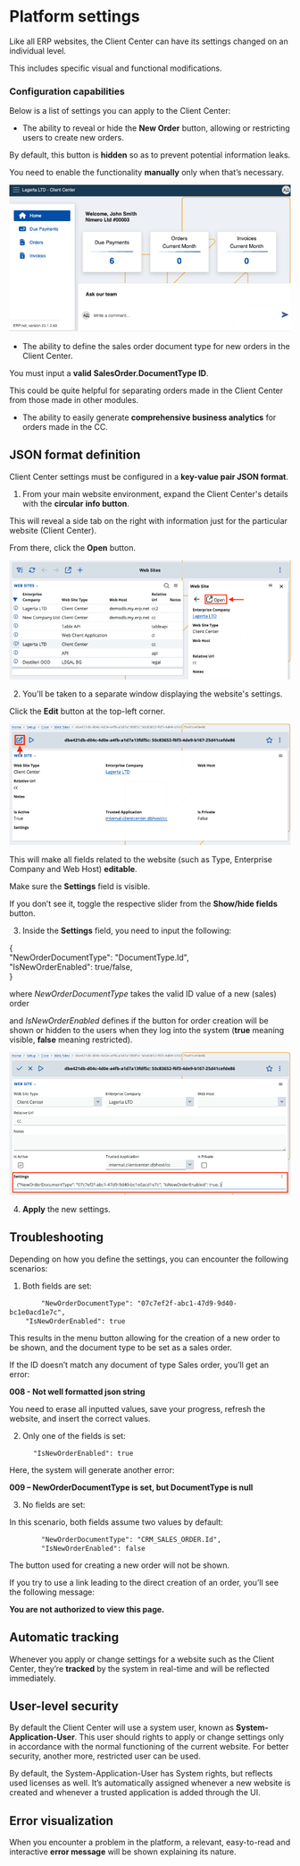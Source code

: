 # Platform settings

Like all ERP websites, the Client Center can have its settings changed on an individual level. 

This includes specific visual and functional modifications. 

### Configuration capabilities

Below is a list of settings you can apply to the Client Center:

- The ability to reveal or hide the **New Order** button, allowing or restricting users to create new orders.

By default, this button is **hidden** so as to prevent potential information leaks.

You need to enable the functionality **manually** only when that’s necessary.

![picture](pictures/CL.png)

- The ability to define the sales order document type for new orders in the Client Center. 

You must input a **valid** **SalesOrder.DocumentType ID**. 

This could be quite helpful for separating orders made in the Client Center from those made in other modules.
 
- The ability to easily generate **comprehensive business analytics** for orders made in the CC.

## JSON format definition

Client Center settings must be configured in a **key-value pair JSON format**. 

1.	From your main website environment, expand the Client Center's details with the **circular** **info button**.

This will reveal a side tab on the right with information just for the particular website (Client Center).

From there, click the **Open** button.

![picture](pictures/open_button.png)

2.	You'll be taken to a separate window displaying the website's settings.

Click the **Edit** button at the top-left corner.

![picture](pictures/eedit_button.png)

This will make all fields related to the website (such as Type, Enterprise Company and Web Host) **editable**.

Make sure the **Settings** field is visible. 

If you don’t see it, toggle the respective slider from the **Show/hide fields** button.

3.	Inside the **Settings** field, you need to input the following:

{<br>
    		"NewOrderDocumentType": "DocumentType.Id",<br>
    		"IsNewOrderEnabled": true/false, <br>
}

where _NewOrderDocumentType_ takes the valid ID value of a new (sales) order 

and _IsNewOrderEnabled_ defines if the button for order creation will be shown or hidden to the users when they log into the system (**true** meaning visible, **false** meaning restricted).

![picture](pictures/settings_code.png)

4.	**Apply** the new settings.

## Troubleshooting

Depending on how you define the settings, you can encounter the following scenarios:

1.	Both fields are set:

```
    	"NewOrderDocumentType": "07c7ef2f-abc1-47d9-9d40-bc1e0acd1e7c",
   	"IsNewOrderEnabled": true
```

This results in the menu button allowing for the creation of a new order to be shown, and the document type to be set as a sales order.

If the ID doesn’t match any document of type Sales order, you’ll get an error:

**008 - Not well formatted json string**

You need to erase all inputted values, save your progress, refresh the website, and insert the correct values.

2.	Only one of the fields is set:

```
   	  "IsNewOrderEnabled": true
```

Here, the system will generate another error:

**009 – NewOrderDocumentType is set, but DocumentType is null**

3.	No fields are set:

In this scenario, both fields assume two values by default:

```
    	"NewOrderDocumentType": "CRM_SALES_ORDER.Id",
        "IsNewOrderEnabled": false
```

The button used for creating a new order will not be shown. 

If you try to use a link leading to the direct creation of an order, you’ll see the following message:

**You are not authorized to view this page.**

## Automatic tracking

Whenever you apply or change settings for a website such as the Client Center, they’re **tracked** by the system in real-time and will be reflected immediately.

## User-level security

By default the Client Center will use a system user, known as **System-Application-User**. This user should rights to apply or change settings only in accordance with the normal functioning of the current website. For better security, another more, restricted user can be used. 

By default, the System-Application-User has System rights, but reflects used licenses as well. It’s automatically assigned whenever a new website is created and whenever a trusted application is added through the UI.

## Error visualization

When you encounter a problem in the platform, a relevant, easy-to-read and interactive **error message** will be shown explaining its nature. 
